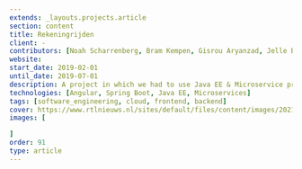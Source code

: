 ```yaml
---
extends: _layouts.projects.article
section: content
title: Rekeningrijden
client: -
contributors: [Noah Scharrenberg, Bram Kempen, Gisrou Aryanzad, Jelle Bouwmans, Terence Koch]
website: 
start_date: 2019-02-01
until_date: 2019-07-01
description: A project in which we had to use Java EE & Microservice practices, and apply it to the concept or "Rekeningrijden" (Road-charging policy)
technologies: [Angular, Spring Boot, Java EE, Microservices]
tags: [software_engineering, cloud, frontend, backend]
cover: https://www.rtlnieuws.nl/sites/default/files/content/images/2021/05/11/ANP-91454281.jpg
images: [

]
order: 91
type: article
---
```

